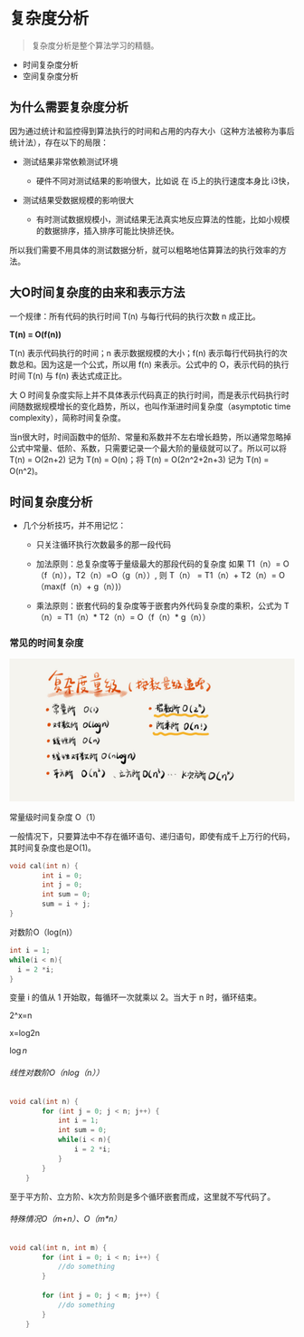 # 复杂度分析

> 复杂度分析是整个算法学习的精髓。

- 时间复杂度分析
- 空间复杂度分析



## 为什么需要复杂度分析

因为通过统计和监控得到算法执行的时间和占用的内存大小（这种方法被称为事后统计法），存在以下的局限：

- 测试结果非常依赖测试环境
  - 硬件不同对测试结果的影响很大，比如说 在 i5上的执行速度本身比 i3快，

- 测试结果受数据规模的影响很大
  - 有时测试数据规模小，测试结果无法真实地反应算法的性能，比如小规模的数据排序，插入排序可能比快排还快。

所以我们需要不用具体的测试数据分析，就可以粗略地估算算法的执行效率的方法。



## 大O时间复杂度的由来和表示方法

一个规律：所有代码的执行时间 T(n) 与每行代码的执行次数 n 成正比。

**T(n) = O(f(n))**

T(n) 表示代码执行的时间；n 表示数据规模的大小；f(n) 表示每行代码执行的次数总和。因为这是一个公式，所以用 f(n) 来表示。公式中的 O，表示代码的执行时间 T(n) 与 f(n) 表达式成正比。

大 O 时间复杂度实际上并不具体表示代码真正的执行时间，而是表示代码执行时间随数据规模增长的变化趋势，所以，也叫作渐进时间复杂度（asymptotic time complexity），简称时间复杂度。

当n很大时，时间函数中的低阶、常量和系数并不左右增长趋势，所以通常忽略掉公式中常量、低阶、系数，只需要记录一个最大阶的量级就可以了。所以可以将 T(n) = O(2n+2) 记为 T(n) = O(n)；将 T(n) = O(2n^2+2n+3) 记为 T(n) = O(n^2)。



##  时间复杂度分析

- 几个分析技巧，并不用记忆：
  - 只关注循环执行次数最多的那一段代码
  - 加法原则：总复杂度等于量级最大的那段代码的复杂度
    如果 T1（n）= O（f（n）），T2（n）=O（g（n））, 则
    T（n） = T1（n）+ T2（n）= O（max(f（n）+ g（n）)）

  - 乘法原则：嵌套代码的复杂度等于嵌套内外代码复杂度的乘积，公式为 T（n）= T1（n）* T2（n）= O（f（n）* g（n））

### 常见的时间复杂度

![img](../resource/common_algorithm_complexity.jpg)



常量级时间复杂度 O（1）

一般情况下，只要算法中不存在循环语句、递归语句，即使有成千上万行的代码，其时间复杂度也是Ο(1)。

```c
void cal(int n) {
        int i = 0;
        int j = 0;
        int sum = 0;
        sum = i + j;
}
```



对数阶O（log(n)）

```c++
int i = 1;
while(i < n){
  i = 2 *i;
}
```

变量 i 的值从 1 开始取，每循环一次就乘以 2。当大于 n 时，循环结束。

2^x=n

x=log2n

$\log n$



###### 线性对数阶O（nlog（n））

```c
void cal(int n) {
        for (int j = 0; j < n; j++) {
            int i = 1;
            int sum = 0;
            while(i < n){
                i = 2 *i;
            }
        }  
    }
```

至于平方阶、立方阶、k次方阶则是多个循环嵌套而成，这里就不写代码了。

###### 特殊情况O（m+n）、O（m*n）

```c
void cal(int n, int m) {
        for (int i = 0; i < n; i++) {
            //do something
        }
        
        for (int j = 0; j < m; j++) {
            //do something
        }
    }
```



